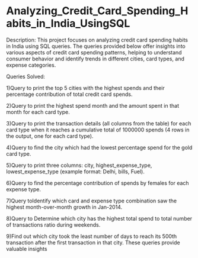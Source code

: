 # Analyzing_Credit_Card_Spending_Habits_in_India_UsingSQL

Description:
This project focuses on analyzing credit card spending habits in India using SQL queries. 
The queries provided below offer insights into various aspects of credit card spending patterns, 
helping to understand consumer behavior and identify trends in different cities, card types, and 
expense categories.

Queries Solved:

1)Query to print the top 5 cities with the highest spends and their percentage contribution of total credit card spends.

2)Query to print the highest spend month and the amount spent in that month for each card type.

3)Query to print the transaction details (all columns from the table) for each card type when it reaches a cumulative 
  total of 1000000 spends (4 rows in the output, one for each card type).
  
4)Query to find the city which had the lowest percentage spend for the gold card type.

5)Query to print three columns: city, highest_expense_type, lowest_expense_type (example format: Delhi, bills, Fuel).

6)Query to find the percentage contribution of spends by females for each expense type.

7)Query toIdentify which card and expense type combination saw the highest month-over-month growth in Jan-2014.

8)Query to Determine which city has the highest total spend to total number of transactions ratio during weekends.

9)Find out which city took the least number of days to reach its 500th transaction after the first transaction in that city.
  These queries provide valuable insights
